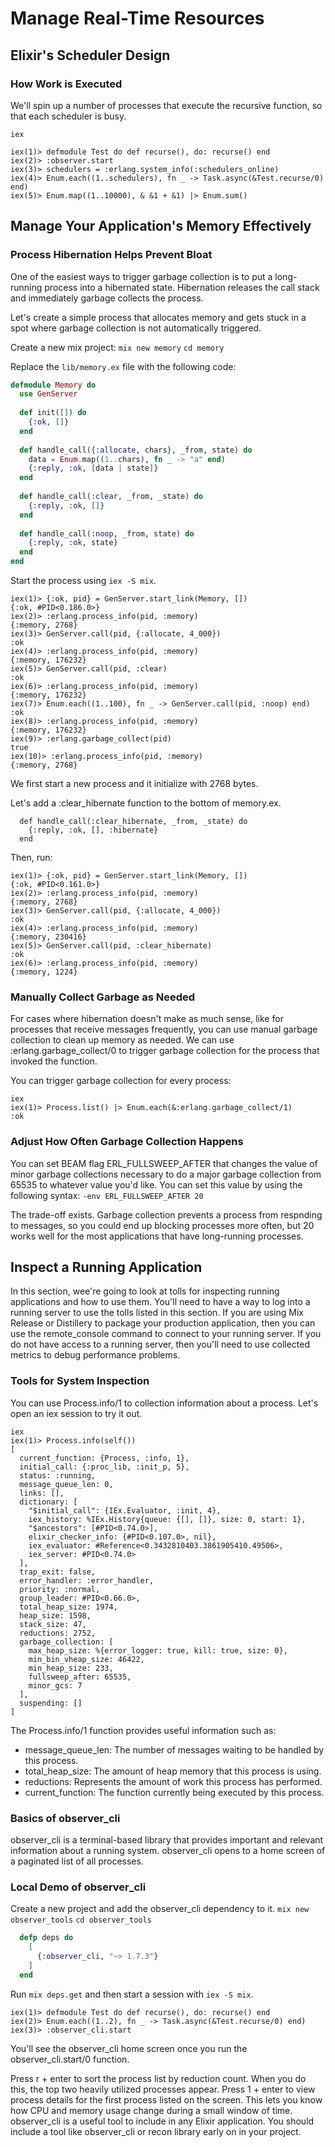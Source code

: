 # Manage Real-Time Resources

## Elixir's Scheduler Design

### How Work is Executed
We'll spin up a number of processes that execute the recursive function, so that each scheduler is busy.

```
iex

iex(1)> defmodule Test do def recurse(), do: recurse() end
iex(2)> :observer.start
iex(3)> schedulers = :erlang.system_info(:schedulers_online)
iex(4)> Enum.each((1..schedulers), fn _ -> Task.async(&Test.recurse/0) end)
iex(5)> Enum.map((1..10000), & &1 + &1) |> Enum.sum()
```

## Manage Your Application's Memory Effectively
### Process Hibernation Helps Prevent Bloat

One of the easiest ways to trigger garbage collection is to put a long-running process into a hibernated state. Hibernation releases the call stack and immediately garbage collects the process.

Let's create a simple process that allocates memory and gets stuck in a spot where garbage collection is not automatically triggered.

Create a new mix project:
`mix new memory`
`cd memory`

Replace the `lib/memory.ex` file with the following code:
```elixir
defmodule Memory do
  use GenServer
  
  def init([]) do
    {:ok, []}
  end
  
  def handle_call({:allocate, chars}, _from, state) do
    data = Enum.map((1..chars), fn _ -> "a" end)
    {:reply, :ok, [data | state]}
  end
  
  def handle_call(:clear, _from, _state) do
    {:reply, :ok, []}
  end
  
  def handle_call(:noop, _from, state) do
    {:reply, :ok, state}
  end
end
```

Start the process using `iex -S mix`.

```
iex(1)> {:ok, pid} = GenServer.start_link(Memory, [])
{:ok, #PID<0.186.0>}
iex(2)> :erlang.process_info(pid, :memory)           
{:memory, 2768}
iex(3)> GenServer.call(pid, {:allocate, 4_000})      
:ok
iex(4)> :erlang.process_info(pid, :memory)           
{:memory, 176232}
iex(5)> GenServer.call(pid, :clear)                  
:ok
iex(6)> :erlang.process_info(pid, :memory)
{:memory, 176232}
iex(7)> Enum.each((1..100), fn _ -> GenServer.call(pid, :noop) end)
:ok
iex(8)> :erlang.process_info(pid, :memory)                         
{:memory, 176232}
iex(9)> :erlang.garbage_collect(pid)
true
iex(10)> :erlang.process_info(pid, :memory)
{:memory, 2768}
```

We first start a new process and it initialize with 2768 bytes.

Let's add a :clear_hibernate function to the bottom of memory.ex.

```
  def handle_call(:clear_hibernate, _from, _state) do
    {:reply, :ok, [], :hibernate}
  end
```

Then, run:

```
iex(1)> {:ok, pid} = GenServer.start_link(Memory, [])
{:ok, #PID<0.161.0>}
iex(2)> :erlang.process_info(pid, :memory)
{:memory, 2768}
iex(3)> GenServer.call(pid, {:allocate, 4_000})
:ok
iex(4)> :erlang.process_info(pid, :memory)     
{:memory, 230416}
iex(5)> GenServer.call(pid, :clear_hibernate)  
:ok
iex(6)> :erlang.process_info(pid, :memory)   
{:memory, 1224}
```

### Manually Collect Garbage as Needed
For cases where hibernation doesn't make as much sense, like for processes that receive messages frequently, you can use manual garbage collection to clean up memory as needed.
We can use :erlang.garbage_collect/0 to trigger garbage collection for the process that invoked the function.

You can trigger garbage collection for every process:
```
iex
iex(1)> Process.list() |> Enum.each(&:erlang.garbage_collect/1)
:ok
```

### Adjust How Often Garbage Collection Happens
You can set BEAM flag ERL_FULLSWEEP_AFTER that changes the value of minor garbage collections necessary to do a major garbage collection from 65535 to whatever value you'd like.
You can set this value by using the following syntax:
`-env ERL_FULLSWEEP_AFTER 20`

The trade-off exists. Garbage collection prevents a process from respnding to messages, so you could end up blocking processes more often, but 20 works well for the most applications that have long-running processes.

## Inspect a Running Application
In this section, wee're going to look at tolls for inspecting running applications and how to use them. You'll need to have a way to log into a running server to use the tolls listed in this section. If you are using Mix Release or Distillery to package your production application, then you can use the remote_console command to connect to your running server. If you do not have access to a running server, then you'll need to use collected metrics to debug performance problems.

### Tools for System Inspection
You can use Process.info/1 to collection information about a process. Let's open an iex session to try it out.

```
iex
iex(1)> Process.info(self())
[
  current_function: {Process, :info, 1},
  initial_call: {:proc_lib, :init_p, 5},
  status: :running,
  message_queue_len: 0,
  links: [],
  dictionary: [
    "$initial_call": {IEx.Evaluator, :init, 4},
    iex_history: %IEx.History{queue: {[], []}, size: 0, start: 1},
    "$ancestors": [#PID<0.74.0>],
    elixir_checker_info: {#PID<0.107.0>, nil},
    iex_evaluator: #Reference<0.3432810403.3861905410.49506>,
    iex_server: #PID<0.74.0>
  ],
  trap_exit: false,
  error_handler: :error_handler,
  priority: :normal,
  group_leader: #PID<0.66.0>,
  total_heap_size: 1974,
  heap_size: 1598,
  stack_size: 47,
  reductions: 2752,
  garbage_collection: [
    max_heap_size: %{error_logger: true, kill: true, size: 0},
    min_bin_vheap_size: 46422,
    min_heap_size: 233,
    fullsweep_after: 65535,
    minor_gcs: 7
  ],
  suspending: []
]
```

The Process.info/1 function provides useful information such as:
- message_queue_len: The number of messages waiting to be handled by this process.
- total_heap_size: The amount of heap memory that this process is using.
- reductions: Represents the amount of work this process has performed.
- current_function: The function currently being executed by this process.

### Basics of observer_cli
observer_cli is a terminal-based library that provides important and relevant information about a running system.
observer_cli opens to a home screen of a paginated list of all processes.

### Local Demo of observer_cli

Create a new project and add the observer_cli dependency to it.
`mix new observer_tools`
`cd observer_tools`

```elixir
  defp deps do
    [
      {:observer_cli, "~> 1.7.3"}
    ]
  end
```

Run `mix deps.get` and then start a session with `iex -S mix`.

```
iex(1)> defmodule Test do def recurse(), do: recurse() end
iex(2)> Enum.each((1..2), fn _ -> Task.async(&Test.recurse/0) end)
iex(3)> :observer_cli.start
```

You'll see the observer_cli home screen once you run the observer_cli.start/0 function.

Press r + enter to sort the process list by reduction count. When you do this, the top two heavily utilized processes appear.
Press 1 + enter to view process details for the first process listed on the screen.
This lets you know how CPU and memory usage change during a small window of time.
observer_cli is a useful tool to include in any Elixir application. You should include a tool like observer_cli or recon library early on in your project.